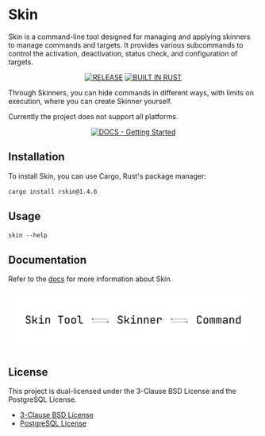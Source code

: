 # Skin

Skin is a command-line tool designed for managing and applying skinners to manage commands and targets. It provides various subcommands to control the activation, deactivation, status check, and configuration of targets.

<div align=center>

[![RELEASE](https://img.shields.io/github/v/release/naxeion/skin?style=for-the-badge&color=f3f6f4&labelColor=f3f6f4)](https://github.com/naxeion/skin/releases/latest)
[![BUILT IN RUST](https://img.shields.io/badge/BUILT_IN-RUST-%23f3f6f4.svg?style=for-the-badge&labelColor=f3f6f4)](https://www.rust-lang.org/)

</div>

Through Skinners, you can hide commands in different ways, with limits on execution, where you can create Skinner yourself.

Currently the project does not support all platforms.

<div align=center>

[![DOCS - Getting Started](https://img.shields.io/badge/docs-getting_started-f3f6f4?style=for-the-badge&labelColor=f3f6f4)](/docs/Index.md)

</div>

## Installation

To install Skin, you can use Cargo, Rust's package manager:

```bash
cargo install rskin@1.4.6
```

## Usage
```
skin --help
```

## Documentation

Refer to the [docs](docs/Index.md) for more information about Skin.

![Skin Operating](D_Skin_Operating.png)

## License

This project is dual-licensed under the 3-Clause BSD License and the PostgreSQL License.
- [3-Clause BSD License](./LICENSE-BSD)
- [PostgreSQL License](./LICENSE-PostgreSQL)
